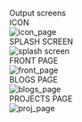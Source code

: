 Output screens<br>
ICON<br>
![icon_page](https://github.com/komalpandeyy/portfolio_app_gdsc/assets/83563937/8f1743e0-deea-4455-9bd9-50194fe73628)<br>
SPLASH SCREEN<br>
![splash screen](https://github.com/komalpandeyy/portfolio_app_gdsc/assets/83563937/8e9d1859-4d8c-403d-b3d1-b9aeb3850384)<br>
FRONT PAGE<br>
![front_page](https://github.com/komalpandeyy/portfolio_app_gdsc/assets/83563937/56937f6f-4a7d-409d-8ef8-3506baa180cc)<br>
BLOGS PAGE<br>
![blogs_page](https://github.com/komalpandeyy/portfolio_app_gdsc/assets/83563937/51aa17ff-3629-41ef-9be1-d5633fd040a3)<br>
PROJECTS PAGE<br>
![proj_page](https://github.com/komalpandeyy/portfolio_app_gdsc/assets/83563937/9602b704-6a08-4544-a746-03d77245e16e)<br>


